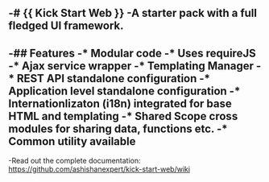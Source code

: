 -# {{ Kick Start Web }}
-A starter pack with a full fledged UI framework.
-
-## Features
-* Modular code
-* Uses requireJS
-* Ajax service wrapper
-* Templating Manager
-* REST API standalone configuration
-* Application level standalone configuration
-* Internationlizaton (i18n) integrated for base HTML and templating
-* Shared Scope cross modules for sharing data, functions etc.
-* Common utility available
-
-Read out the complete documentation: https://github.com/ashishanexpert/kick-start-web/wiki